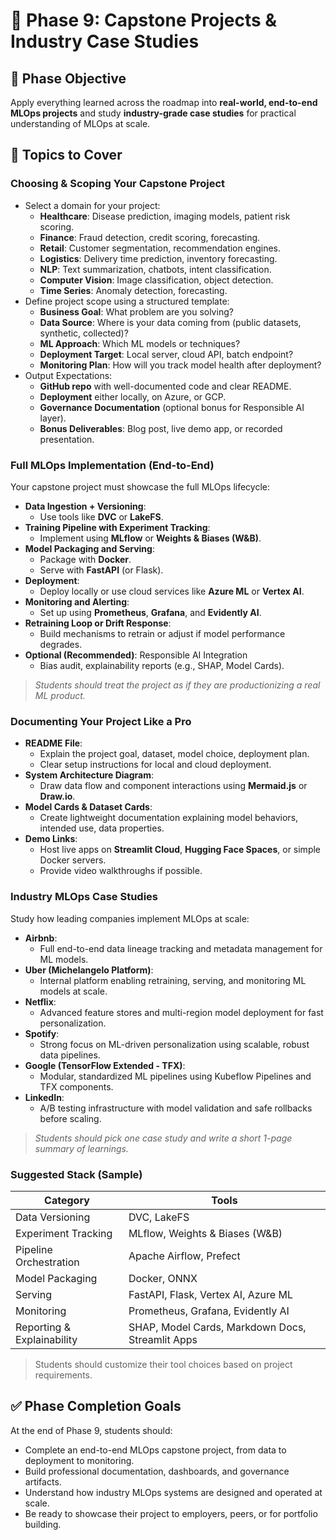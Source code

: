 # 📘 **Phase 9: Capstone Projects & Industry Case Studies**

## 🎯 **Phase Objective**
Apply everything learned across the roadmap into **real-world, end-to-end MLOps projects** and study **industry-grade case studies** for practical understanding of MLOps at scale.

## 🧠 **Topics to Cover**

### **Choosing & Scoping Your Capstone Project**

- Select a domain for your project:
  - **Healthcare**: Disease prediction, imaging models, patient risk scoring.
  - **Finance**: Fraud detection, credit scoring, forecasting.
  - **Retail**: Customer segmentation, recommendation engines.
  - **Logistics**: Delivery time prediction, inventory forecasting.
  - **NLP**: Text summarization, chatbots, intent classification.
  - **Computer Vision**: Image classification, object detection.
  - **Time Series**: Anomaly detection, forecasting.
- Define project scope using a structured template:
  - **Business Goal**: What problem are you solving?
  - **Data Source**: Where is your data coming from (public datasets, synthetic, collected)?
  - **ML Approach**: Which ML models or techniques?
  - **Deployment Target**: Local server, cloud API, batch endpoint?
  - **Monitoring Plan**: How will you track model health after deployment?
- Output Expectations:
  - **GitHub repo** with well-documented code and clear README.
  - **Deployment** either locally, on Azure, or GCP.
  - **Governance Documentation** (optional bonus for Responsible AI layer).
  - **Bonus Deliverables**: Blog post, live demo app, or recorded presentation.


### **Full MLOps Implementation (End-to-End)**

Your capstone project must showcase the full MLOps lifecycle:
- **Data Ingestion + Versioning**:
  - Use tools like **DVC** or **LakeFS**.
- **Training Pipeline with Experiment Tracking**:
  - Implement using **MLflow** or **Weights & Biases (W&B)**.
- **Model Packaging and Serving**:
  - Package with **Docker**.
  - Serve with **FastAPI** (or Flask).
- **Deployment**:
  - Deploy locally or use cloud services like **Azure ML** or **Vertex AI**.
- **Monitoring and Alerting**:
  - Set up using **Prometheus**, **Grafana**, and **Evidently AI**.
- **Retraining Loop or Drift Response**:
  - Build mechanisms to retrain or adjust if model performance degrades.
- **Optional (Recommended)**: Responsible AI Integration
  - Bias audit, explainability reports (e.g., SHAP, Model Cards).

> *Students should treat the project as if they are productionizing a real ML product.*


### **Documenting Your Project Like a Pro**

- **README File**:
  - Explain the project goal, dataset, model choice, deployment plan.
  - Clear setup instructions for local and cloud deployment.
- **System Architecture Diagram**:
  - Draw data flow and component interactions using **Mermaid.js** or **Draw.io**.
- **Model Cards & Dataset Cards**:
  - Create lightweight documentation explaining model behaviors, intended use, data properties.
- **Demo Links**:
  - Host live apps on **Streamlit Cloud**, **Hugging Face Spaces**, or simple Docker servers.
  - Provide video walkthroughs if possible.

### **Industry MLOps Case Studies**

Study how leading companies implement MLOps at scale:
- **Airbnb**:
  - Full end-to-end data lineage tracking and metadata management for ML models.
- **Uber (Michelangelo Platform)**:
  - Internal platform enabling retraining, serving, and monitoring ML models at scale.
- **Netflix**:
  - Advanced feature stores and multi-region model deployment for fast personalization.
- **Spotify**:
  - Strong focus on ML-driven personalization using scalable, robust data pipelines.
- **Google (TensorFlow Extended - TFX)**:
  - Modular, standardized ML pipelines using Kubeflow Pipelines and TFX components.
- **LinkedIn**:
  - A/B testing infrastructure with model validation and safe rollbacks before scaling.

> *Students should pick one case study and write a short 1-page summary of learnings.*

### **Suggested Stack (Sample)**

| Category | Tools |
|----------|-------|
| Data Versioning | DVC, LakeFS |
| Experiment Tracking | MLflow, Weights & Biases (W&B) |
| Pipeline Orchestration | Apache Airflow, Prefect |
| Model Packaging | Docker, ONNX |
| Serving | FastAPI, Flask, Vertex AI, Azure ML |
| Monitoring | Prometheus, Grafana, Evidently AI |
| Reporting & Explainability | SHAP, Model Cards, Markdown Docs, Streamlit Apps |

> Students should customize their tool choices based on project requirements.


## ✅ **Phase Completion Goals**

At the end of Phase 9, students should:
- Complete an end-to-end MLOps capstone project, from data to deployment to monitoring.
- Build professional documentation, dashboards, and governance artifacts.
- Understand how industry MLOps systems are designed and operated at scale.
- Be ready to showcase their project to employers, peers, or for portfolio building.
